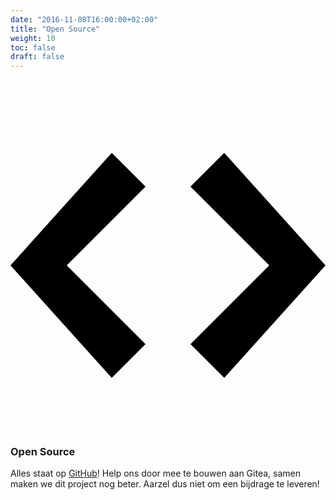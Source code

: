 ```yaml
---
date: "2016-11-08T16:00:00+02:00"
title: "Open Source"
weight: 10
toc: false
draft: false
---
```

<h3 class="subtitle is-3">
	<svg class="octicon octicon-code" viewBox="0 0 14 16" version="1.1" aria-hidden="true">
		<path fill-rule="evenodd" d="M9.5 3L8 4.5 11.5 8 8 11.5 9.5 13 14 8 9.5 3zm-5 0L0 8l4.5 5L6 11.5 2.5 8 6 4.5 4.5 3z"></path>
	</svg>
	Open Source
</h3>

Alles staat op [GitHub](https://github.com/go-gitea/gitea/)!
Help ons door mee te bouwen aan Gitea, samen maken we dit project nog beter. Aarzel dus niet om een bijdrage te leveren!
